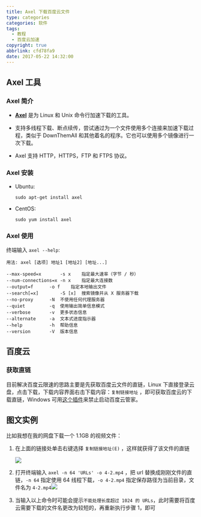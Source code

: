 ```yaml
---
title: Axel 下载百度云文件
type: categories
categories: 软件
tags:
  - 教程
  - 百度云加速
copyright: true
abbrlink: cfd78fa9
date: 2017-05-22 14:32:00
---
```


## Axel 工具
### Axel 简介

- [**Axel**](https://github.com/eribertomota/axel) 是为 Linux 和 Unix 命令行加速下载的工具。

- 支持多线程下载、断点续传，尝试通过为一个文件使用多个连接来加速下载过程，类似于 DownThemAll 和其他着名的程序。它也可以使用多个镜像进行一次下载。

- Axel 支持 HTTP，HTTPS，FTP 和 FTPS 协议。

<!-- more -->
### Axel 安装

- Ubuntu:

  ```
  sudo apt-get install axel
  ```
- CentOS:

  ```
  sudo yum install axel
  ```

### Axel 使用

终端输入 `axel --help`:

```
用法: axel [选项] 地址1 [地址2] [地址...]

--max-speed=x		-s x	指定最大速率（字节 / 秒）
--num-connections=x	-n x	指定最大连接数
--output=f		-o f	指定本地输出文件
--search[=x]		-S [x]	搜索镜像并从 X 服务器下载
--no-proxy		-N	不使用任何代理服务器
--quiet			-q	使用输出简单信息模式
--verbose		-v	更多状态信息
--alternate		-a	文本式进度指示器
--help			-h	帮助信息
--version		-V	版本信息

```



## 百度云

### 获取直链

目前解决百度云限速的思路主要是先获取百度云文件的直链，Linux 下直接登录云盘，点击下载，下载内容界面右击下载内容：`复制链接地址` ，即可获取百度云的下载直链，Windows 可用[这个插件](https://github.com/cloudroc/baidu-nolimit)来禁止启动百度云管家。

## 图文实例

比如我想在我的网盘下载一个 1.1GB 的视频文件：

1. 在上面的链接处单击右键选择 `复制链接地址(E)` ，这样就获得了该文件的直链

   ![](https://ws1.sinaimg.cn/large/ba22af52gy1ffu4ikixrqj20ht04omx9.jpg)

2. 打开终端输入 `axel -n 64 'URLs' -o 4-2.mp4` ，把 url 替换成刚刚文件的直链，`-n 64` 指定使用 64 线程下载，`-o 4-2.mp4` 指定保存路径为当前目录，文件名为 `4-2.mp4`![](https://ws1.sinaimg.cn/large/ba22af52gy1ffu4jbf6dbj20mq0dlq6i.jpg)

3. 当输入以上命令时可能会提示`不能处理长度超过 1024 的 URLs`，此时需要将百度云需要下载的文件名更改为较短的，再重新执行步骤 1，即可

